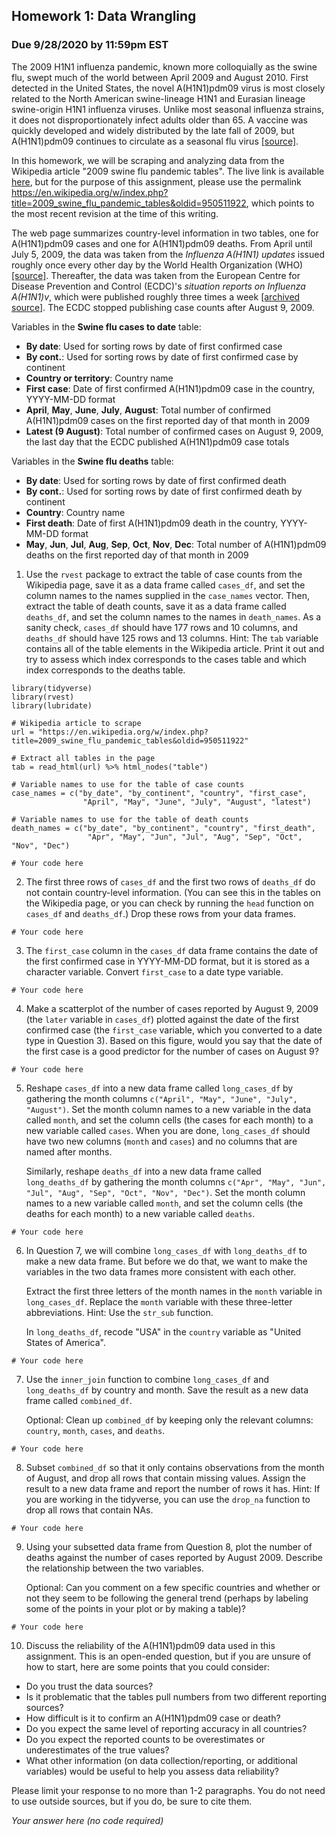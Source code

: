 
## Homework 1: Data Wrangling
### Due 9/28/2020 by 11:59pm EST


The 2009 H1N1 influenza pandemic, known more colloquially as the swine flu, swept much of the world between April 2009 and August 2010. First detected in the United States, the novel A(H1N1)pdm09 virus is most closely related to the North American swine-lineage H1N1 and Eurasian lineage swine-origin H1N1 influenza viruses. Unlike most seasonal influenza strains, it does not disproportionately infect adults older than 65. A vaccine was quickly developed and widely distributed by the late fall of 2009, but A(H1N1)pdm09 continues to circulate as a seasonal flu virus [[source]](https://www.cdc.gov/flu/pandemic-resources/2009-h1n1-pandemic.html). 

In this homework, we will be scraping and analyzing data from the Wikipedia article "2009 swine flu pandemic tables". The live link is available [here](https://en.wikipedia.org/wiki/2009_swine_flu_pandemic_tables), but for the purpose of this assignment, please use the permalink https://en.wikipedia.org/w/index.php?title=2009_swine_flu_pandemic_tables&oldid=950511922, which points to the most recent revision at the time of this writing. 

The web page summarizes country-level information in two tables, one for A(H1N1)pdm09 cases and one for A(H1N1)pdm09 deaths. From April until July 5, 2009, the data was taken from the *Influenza A(H1N1) updates* issued roughly once every other day by the World Health Organization (WHO) [[source]](https://www.who.int/csr/disease/swineflu/updates/en/). Thereafter, the data was taken from the European Centre for Disease Prevention and Control (ECDC)'s *situation reports on Influenza A(H1N1)v*, which were published roughly three times a week [[archived source]](https://web.archive.org/web/20090812212650/http://www.ecdc.europa.eu/en/Health_topics/novel_influenza_virus/2009_Outbreak/). The ECDC stopped publishing case counts after August 9, 2009.   

Variables in the **Swine flu cases to date** table: 

- **By date**: Used for sorting rows by date of first confirmed case
- **By cont.**: Used for sorting rows by date of first confirmed case by continent
- **Country or territory**: Country name
- **First case**: Date of first confirmed A(H1N1)pdm09 case in the country, YYYY-MM-DD format
- **April**, **May**, **June**, **July**, **August**: Total number of confirmed A(H1N1)pdm09 cases on the first reported day of that month in 2009
- **Latest (9 August)**: Total number of confirmed cases on August 9, 2009, the last day that the ECDC published A(H1N1)pdm09 case totals

Variables in the **Swine flu deaths** table: 

- **By date**: Used for sorting rows by date of first confirmed death
- **By cont.**: Used for sorting rows by date of first confirmed death by continent
- **Country**: Country name
- **First death**: Date of first A(H1N1)pdm09 death in the country, YYYY-MM-DD format
- **May**, **Jun**, **Jul**, **Aug**, **Sep**, **Oct**, **Nov**, **Dec**:  Total number of A(H1N1)pdm09 deaths on the first reported day of that month in 2009


1. Use the `rvest` package to extract the table of case counts from the Wikipedia page, save it as a data frame called `cases_df`, and set the column names to the names supplied in the `case_names` vector. Then, extract the table of death counts, save it as a data frame called `deaths_df`, and set the column names to the names in `death_names`. As a sanity check, `cases_df` should have 177 rows and 10 columns, and `deaths_df` should have 125 rows and 13 columns. Hint: The `tab` variable contains all of the table elements in the Wikipedia article. Print it out and try to assess which index corresponds to the cases table and which index corresponds to the deaths table. 

```{r, message=FALSE, warning=FALSE}
library(tidyverse)
library(rvest)
library(lubridate)
```

```{r}
# Wikipedia article to scrape
url = "https://en.wikipedia.org/w/index.php?title=2009_swine_flu_pandemic_tables&oldid=950511922"

# Extract all tables in the page
tab = read_html(url) %>% html_nodes("table")

# Variable names to use for the table of case counts
case_names = c("by_date", "by_continent", "country", "first_case",
                "April", "May", "June", "July", "August", "latest")

# Variable names to use for the table of death counts
death_names = c("by_date", "by_continent", "country", "first_death",
                 "Apr", "May", "Jun", "Jul", "Aug", "Sep", "Oct", "Nov", "Dec")
```

```{r}
# Your code here
```


2. The first three rows of `cases_df` and the first two rows of `deaths_df` do not contain country-level information. (You can see this in the tables on the Wikipedia page, or you can check by running the `head` function on `cases_df` and `deaths_df`.) Drop these rows from your data frames. 

```{r}
# Your code here
```


3. The `first_case` column in the `cases_df` data frame contains the date of the first confirmed case in YYYY-MM-DD format, but it is stored as a character variable. Convert `first_case` to a date type variable. 

```{r}
# Your code here
```


4. Make a scatterplot of the number of cases reported by August 9, 2009 (the `later` variable in `cases_df`) plotted against the date of the first confirmed case (the `first_case` variable, which you converted to a date type in Question 3). Based on this figure, would you say that the date of the first case is a good predictor for the number of cases on August 9?

```{r}
# Your code here
```


5. Reshape `cases_df` into a new data frame called `long_cases_df` by gathering the month columns `c("April", "May", "June", "July", "August")`. Set the month column names to a new variable in the data called `month`, and set the column cells (the cases for each month) to a new variable called `cases`. When you are done, `long_cases_df` should have two new columns (`month` and `cases`) and no columns that are named after months. 

   Similarly, reshape `deaths_df` into a new data frame called `long_deaths_df` by gathering the month columns `c("Apr", "May", "Jun", "Jul", "Aug", "Sep", "Oct", "Nov", "Dec")`. Set the month column names to a new variable called `month`, and set the column cells (the deaths for each month) to a new variable called `deaths`. 

```{r}
# Your code here
```


6. In Question 7, we will combine `long_cases_df` with `long_deaths_df` to make a new data frame. But before we do that, we want to make the variables in the two data frames more consistent with each other. 

   Extract the first three letters of the month names in the `month` variable in `long_cases_df`. Replace the `month` variable with these three-letter abbreviations. Hint: Use the `str_sub` function. 

   In `long_deaths_df`, recode "USA" in the `country` variable as "United States of America". 

```{r}
# Your code here
```


7. Use the `inner_join` function to combine `long_cases_df` and `long_deaths_df` by country and month. Save the result as a new data frame called `combined_df`. 

   Optional: Clean up `combined_df` by keeping only the relevant columns: `country`, `month`, `cases`, and `deaths`. 

```{r}
# Your code here
```


8. Subset `combined_df` so that it only contains observations from the month of August, and drop all rows that contain missing values. Assign the result to a new data frame and report the number of rows it has. Hint: If you are working in the tidyverse, you can use the `drop_na` function to drop all rows that contain NAs.

```{r}
# Your code here
```


9. Using your subsetted data frame from Question 8, plot the number of deaths against the number of cases reported by August 2009. Describe the relationship between the two variables. 

   Optional: Can you comment on a few specific countries and whether or not they seem to be following the general trend (perhaps by labeling some of the points in your plot or by making a table)?

```{r}
# Your code here
```


10. Discuss the reliability of the A(H1N1)pdm09 data used in this assignment. This is an open-ended question, but if you are unsure of how to start, here are some points that you could consider: 

- Do you trust the data sources? 
- Is it problematic that the tables pull numbers from two different reporting sources?
- How difficult is it to confirm an A(H1N1)pdm09 case or death? 
- Do you expect the same level of reporting accuracy in all countries? 
- Do you expect the reported counts to be overestimates or underestimates of the true values?
- What other information (on data collection/reporting, or additional variables) would be useful to help you assess data reliability? 

Please limit your response to no more than 1-2 paragraphs. You do not need to use outside sources, but if you do, be sure to cite them. 

*Your answer here (no code required)*
